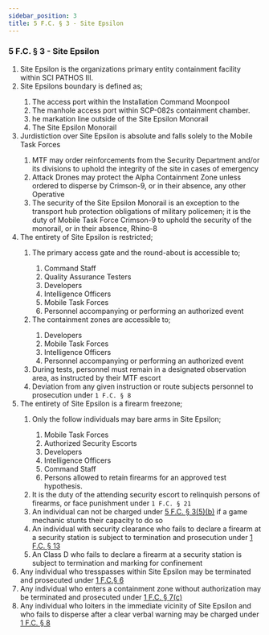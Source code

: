 ```yaml
---
sidebar_position: 3
title: 5 F.C. § 3 - Site Epsilon
---
```


<h3 id="FC5.3">5 F.C. § 3 - Site Epsilon</h3>
<ol type="1">
	<li>Site Epsilon is the organizations primary entity containment facility within SCI PATHOS III.</li>
	<li>Site Epsilons boundary is defined as;</li>
	<ol style={{'list-style' : 'lower-alpha'}}>
		<li>The access port within the Installation Command Moonpool</li>
		<li>The manhole access port within SCP-082s containment chamber.</li>
		<li>he markation line outside of the Site Epsilon Monorail</li>
		<li>The Site Epsilon Monorail</li>
	</ol>
	<li>Jurdistiction over Site Epsilon is absolute and falls solely to the Mobile Task Forces</li>
	<ol style={{'list-style' : 'lower-alpha'}}>
		<li>MTF may order reinforcements from the Security Department and/or its divisions to uphold the integrity of the site in cases of emergency</li>
		<li>Attack Drones may protect the Alpha Containment Zone unless ordered to disperse by Crimson-9, or in their absence, any other Operative</li>
		<li>The security of the Site Epsilon Monorail is an exception to the transport hub protection obligations of military policemen; it is the duty of Mobile Task Force Crimson-9 to uphold the security of the monorail, or in their absence, Rhino-8</li>
	</ol>
	<li>The entirety of Site Epsilon is restricted;</li>
	<ol style={{'list-style' : 'lower-alpha'}}>
		<li>The primary access gate and the round-about is accessible to;</li>
		<ol style={{'list-style' : 'lower-roman'}}>
			<li>Command Staff</li>
			<li>Quality Assurance Testers</li>
			<li>Developers</li>
			<li>Intelligence Officers</li>
			<li>Mobile Task Forces</li>
			<li>Personnel accompanying or performing an authorized event</li>
		</ol>
		<li>The containment zones are accessible to;</li>
		<ol style={{'list-style' : 'lower-roman'}}>
			<li>Developers</li>
			<li>Mobile Task Forces</li>
			<li>Intelligence Officers</li>
			<li>Personnel accompanying or performing an authorized event</li>
		</ol>
		<li>During tests, personnel must remain in a designated observation area, as instructed by their MTF escort</li>
		<li>Deviation from any given instruction or route subjects personnel to prosecution under <code>1 F.C. § 8</code></li>
	</ol>
	<li>The entirety of Site Epsilon is a firearm freezone;</li>
	<ol style={{'list-style' : 'lower-alpha'}}>
		<li>Only the follow individuals may bare arms in Site Epsilon;</li>
		<ol style={{'list-style' : 'lower-roman'}}>
			<li>Mobile Task Forces</li>
			<li>Authorized Security Escorts</li>
			<li>Developers</li>
			<li>Intelligence Officers</li>
			<li>Command Staff</li>
			<li>Persons allowed to retain firearms for an approved test hypothesis.</li>
		</ol>
		<li>It is the duty of the attending security escort to relinquish persons of firearms, or face punishment under <code>1 F.C. § 21</code></li>
		<li>An individual can not be charged under <a href="https://legislation.scpf.io/foundation_code/ordinances/area_ordinance/site_epsilon">5 F.C. § 3(5)(b)</a> if a game mechanic stunts their capacity to do so</li>
		<li>An individual with security clearance who fails to declare a firearm at a security station is subject to termination and prosecution under <a href="https://legislation.scpf.io/foundation_code/penal_code/criminal_articles/article_thirteen">1 F.C. § 13</a></li>
		<li>An Class D who fails to declare a firearm at a security station is subject to termination and marking for confinement</li>
	</ol>
	<li>Any individual who tresspasses within Site Epsilon may be terminated and prosecuted under <a href="https://legislation.scpf.io/foundation_code/penal_code/criminal_articles/article_six">1 F.C.§ 6</a></li>
	<li>Any individual who enters a containment zone without authorization may be terminated and prosecuted under <a href="https://legislation.scpf.io/foundation_code/penal_code/criminal_articles/article_seven">1 F.C. § 7(c)</a></li>
	<li>Any individual who loiters in the immediate vicinity of Site Epsilon and who fails to disperse after a clear verbal warning may be charged under <a href="https://legislation.scpf.io/foundation_code/penal_code/criminal_articles/article_eight">1 F.C. § 8</a></li>
</ol>